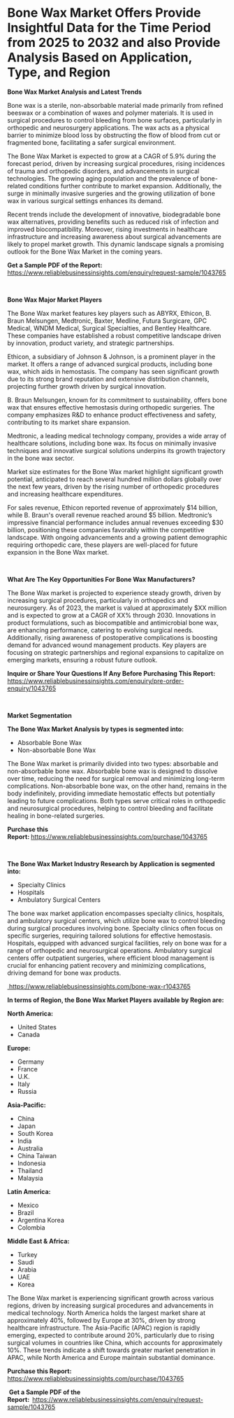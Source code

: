 <p><h1>Bone Wax Market Offers Provide Insightful Data for the Time Period from 2025 to 2032 and also Provide Analysis Based on Application, Type, and Region</h1></p><p><strong>Bone Wax Market Analysis and Latest Trends</strong></p>
<p><p>Bone wax is a sterile, non-absorbable material made primarily from refined beeswax or a combination of waxes and polymer materials. It is used in surgical procedures to control bleeding from bone surfaces, particularly in orthopedic and neurosurgery applications. The wax acts as a physical barrier to minimize blood loss by obstructing the flow of blood from cut or fragmented bone, facilitating a safer surgical environment.</p><p>The Bone Wax Market is expected to grow at a CAGR of 5.9% during the forecast period, driven by increasing surgical procedures, rising incidences of trauma and orthopedic disorders, and advancements in surgical technologies. The growing aging population and the prevalence of bone-related conditions further contribute to market expansion. Additionally, the surge in minimally invasive surgeries and the growing utilization of bone wax in various surgical settings enhances its demand.</p><p>Recent trends include the development of innovative, biodegradable bone wax alternatives, providing benefits such as reduced risk of infection and improved biocompatibility. Moreover, rising investments in healthcare infrastructure and increasing awareness about surgical advancements are likely to propel market growth. This dynamic landscape signals a promising outlook for the Bone Wax Market in the coming years.</p></p>
<p><strong>Get a Sample PDF of the Report:&nbsp;</strong> <a href="https://www.reliablebusinessinsights.com/enquiry/request-sample/1043765?utm_campaign=3089&utm_medium=2&utm_source=Github&utm_content=ia&utm_term=19042025&utm_id=bone-wax">https://www.reliablebusinessinsights.com/enquiry/request-sample/1043765</a></p>
<p>&nbsp;</p>
<p><strong>Bone Wax Major Market Players</strong></p>
<p><p>The Bone Wax market features key players such as ABYRX, Ethicon, B. Braun Melsungen, Medtronic, Baxter, Medline, Futura Surgicare, GPC Medical, WNDM Medical, Surgical Specialties, and Bentley Healthcare. These companies have established a robust competitive landscape driven by innovation, product variety, and strategic partnerships.</p><p>Ethicon, a subsidiary of Johnson & Johnson, is a prominent player in the market. It offers a range of advanced surgical products, including bone wax, which aids in hemostasis. The company has seen significant growth due to its strong brand reputation and extensive distribution channels, projecting further growth driven by surgical innovation.</p><p>B. Braun Melsungen, known for its commitment to sustainability, offers bone wax that ensures effective hemostasis during orthopedic surgeries. The company emphasizes R&D to enhance product effectiveness and safety, contributing to its market share expansion.</p><p>Medtronic, a leading medical technology company, provides a wide array of healthcare solutions, including bone wax. Its focus on minimally invasive techniques and innovative surgical solutions underpins its growth trajectory in the bone wax sector.</p><p>Market size estimates for the Bone Wax market highlight significant growth potential, anticipated to reach several hundred million dollars globally over the next few years, driven by the rising number of orthopedic procedures and increasing healthcare expenditures.</p><p>For sales revenue, Ethicon reported revenue of approximately $14 billion, while B. Braun's overall revenue reached around $5 billion. Medtronic’s impressive financial performance includes annual revenues exceeding $30 billion, positioning these companies favorably within the competitive landscape. With ongoing advancements and a growing patient demographic requiring orthopedic care, these players are well-placed for future expansion in the Bone Wax market.</p></p>
<p>&nbsp;</p>
<p><strong>What Are The Key Opportunities For Bone Wax Manufacturers?</strong></p>
<p><p>The Bone Wax market is projected to experience steady growth, driven by increasing surgical procedures, particularly in orthopedics and neurosurgery. As of 2023, the market is valued at approximately $XX million and is expected to grow at a CAGR of XX% through 2030. Innovations in product formulations, such as biocompatible and antimicrobial bone wax, are enhancing performance, catering to evolving surgical needs. Additionally, rising awareness of postoperative complications is boosting demand for advanced wound management products. Key players are focusing on strategic partnerships and regional expansions to capitalize on emerging markets, ensuring a robust future outlook.</p></p>
<p><strong>Inquire or Share Your Questions If Any Before Purchasing This Report:</strong> <a href="https://www.reliablebusinessinsights.com/enquiry/pre-order-enquiry/1043765?utm_campaign=3089&utm_medium=2&utm_source=Github&utm_content=ia&utm_term=19042025&utm_id=bone-wax">https://www.reliablebusinessinsights.com/enquiry/pre-order-enquiry/1043765</a></p>
<p>&nbsp;</p>
<p><strong>Market Segmentation</strong></p>
<p><strong>The Bone Wax Market Analysis by types is segmented into:</strong></p>
<p><ul><li>Absorbable Bone Wax</li><li>Non-absorbable Bone Wax</li></ul></p>
<p><p>The Bone Wax market is primarily divided into two types: absorbable and non-absorbable bone wax. Absorbable bone wax is designed to dissolve over time, reducing the need for surgical removal and minimizing long-term complications. Non-absorbable bone wax, on the other hand, remains in the body indefinitely, providing immediate hemostatic effects but potentially leading to future complications. Both types serve critical roles in orthopedic and neurosurgical procedures, helping to control bleeding and facilitate healing in bone-related surgeries.</p></p>
<p><strong>Purchase this Report:&nbsp;</strong><a href="https://www.reliablebusinessinsights.com/purchase/1043765?utm_campaign=3089&utm_medium=2&utm_source=Github&utm_content=ia&utm_term=19042025&utm_id=bone-wax">https://www.reliablebusinessinsights.com/purchase/1043765</a></p>
<p>&nbsp;</p>
<p><strong>The Bone Wax Market Industry Research by Application is segmented into:</strong></p>
<p><ul><li>Specialty Clinics</li><li>Hospitals</li><li>Ambulatory Surgical Centers</li></ul></p>
<p><p>The bone wax market application encompasses specialty clinics, hospitals, and ambulatory surgical centers, which utilize bone wax to control bleeding during surgical procedures involving bone. Specialty clinics often focus on specific surgeries, requiring tailored solutions for effective hemostasis. Hospitals, equipped with advanced surgical facilities, rely on bone wax for a range of orthopedic and neurosurgical operations. Ambulatory surgical centers offer outpatient surgeries, where efficient blood management is crucial for enhancing patient recovery and minimizing complications, driving demand for bone wax products.</p></p>
<p><a href="https://www.reliablebusinessinsights.com/bone-wax-r1043765?utm_campaign=3089&utm_medium=2&utm_source=Github&utm_content=ia&utm_term=19042025&utm_id=bone-wax">&nbsp;https://www.reliablebusinessinsights.com/bone-wax-r1043765</a></p>
<p><strong>In terms of Region, the Bone Wax Market Players available by Region are:</strong></p>
<p>
    <p> <strong> North America: </strong>
        <ul>
            <li>United States</li>
            <li>Canada</li>
        </ul>
        </p> 
    <p> <strong> Europe: </strong>
        <ul>
            <li>Germany</li>
            <li>France</li>
            <li>U.K.</li>
            <li>Italy</li>
            <li>Russia</li>
        </ul>
        </p> 
    <p> <strong> Asia-Pacific: </strong>
        <ul>
            <li>China</li>
            <li>Japan</li>
            <li>South Korea</li>
            <li>India</li>
            <li>Australia</li>
            <li>China Taiwan</li>
            <li>Indonesia</li>
            <li>Thailand</li>
            <li>Malaysia</li>
        </ul>
        </p> 
    <p> <strong> Latin America: </strong>
        <ul>
            <li>Mexico</li>
            <li>Brazil</li>
            <li>Argentina Korea</li>
            <li>Colombia</li>
        </ul>
        </p> 
    <p> <strong> Middle East & Africa: </strong>
        <ul>
            <li>Turkey</li>
            <li>Saudi</li>
            <li>Arabia</li>
            <li>UAE</li>
            <li>Korea</li>
        </ul>
    </p>
    </p>
<p><p>The Bone Wax market is experiencing significant growth across various regions, driven by increasing surgical procedures and advancements in medical technology. North America holds the largest market share at approximately 40%, followed by Europe at 30%, driven by strong healthcare infrastructure. The Asia-Pacific (APAC) region is rapidly emerging, expected to contribute around 20%, particularly due to rising surgical volumes in countries like China, which accounts for approximately 10%. These trends indicate a shift towards greater market penetration in APAC, while North America and Europe maintain substantial dominance.</p></p>
<p><strong>Purchase this Report: </strong><a href="https://www.reliablebusinessinsights.com/purchase/1043765?utm_campaign=3089&utm_medium=2&utm_source=Github&utm_content=ia&utm_term=19042025&utm_id=bone-wax">https://www.reliablebusinessinsights.com/purchase/1043765</a></p>
<p>&nbsp;<strong>Get a Sample PDF of the Report:&nbsp;&nbsp;</strong><a href="https://www.reliablebusinessinsights.com/enquiry/request-sample/1043765?utm_campaign=3089&utm_medium=2&utm_source=Github&utm_content=ia&utm_term=19042025&utm_id=bone-wax">https://www.reliablebusinessinsights.com/enquiry/request-sample/1043765</a></p>
<p><strong></strong></p>
<p><p></p><p></p><p></p></p>